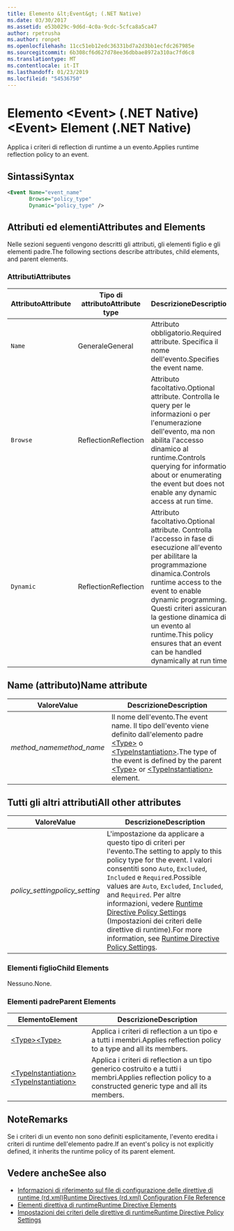 ```yaml
---
title: Elemento &lt;Event&gt; (.NET Native)
ms.date: 03/30/2017
ms.assetid: e53b029c-9d6d-4c0a-9cdc-5cfca8a5ca47
author: rpetrusha
ms.author: ronpet
ms.openlocfilehash: 11cc51eb12edc36331bd7a2d3bb1ecfdc267985e
ms.sourcegitcommit: 6b308cf6d627d78ee36dbbae8972a310ac7fd6c8
ms.translationtype: MT
ms.contentlocale: it-IT
ms.lasthandoff: 01/23/2019
ms.locfileid: "54536750"
---
```

# <a name="lteventgt-element-net-native"></a><span data-ttu-id="46f95-102">Elemento &lt;Event&gt; (.NET Native)</span><span class="sxs-lookup"><span data-stu-id="46f95-102">&lt;Event&gt; Element (.NET Native)</span></span>
<span data-ttu-id="46f95-103">Applica i criteri di reflection di runtime a un evento.</span><span class="sxs-lookup"><span data-stu-id="46f95-103">Applies runtime reflection policy to an event.</span></span>  
  
## <a name="syntax"></a><span data-ttu-id="46f95-104">Sintassi</span><span class="sxs-lookup"><span data-stu-id="46f95-104">Syntax</span></span>  
  
```xml  
<Event Name="event_name"   
       Browse="policy_type"   
       Dynamic="policy_type" />  
```  
  
## <a name="attributes-and-elements"></a><span data-ttu-id="46f95-105">Attributi ed elementi</span><span class="sxs-lookup"><span data-stu-id="46f95-105">Attributes and Elements</span></span>  
 <span data-ttu-id="46f95-106">Nelle sezioni seguenti vengono descritti gli attributi, gli elementi figlio e gli elementi padre.</span><span class="sxs-lookup"><span data-stu-id="46f95-106">The following sections describe attributes, child elements, and parent elements.</span></span>  
  
### <a name="attributes"></a><span data-ttu-id="46f95-107">Attributi</span><span class="sxs-lookup"><span data-stu-id="46f95-107">Attributes</span></span>  
  
|<span data-ttu-id="46f95-108">Attributo</span><span class="sxs-lookup"><span data-stu-id="46f95-108">Attribute</span></span>|<span data-ttu-id="46f95-109">Tipo di attributo</span><span class="sxs-lookup"><span data-stu-id="46f95-109">Attribute type</span></span>|<span data-ttu-id="46f95-110">Descrizione</span><span class="sxs-lookup"><span data-stu-id="46f95-110">Description</span></span>|  
|---------------|--------------------|-----------------|  
|`Name`|<span data-ttu-id="46f95-111">Generale</span><span class="sxs-lookup"><span data-stu-id="46f95-111">General</span></span>|<span data-ttu-id="46f95-112">Attributo obbligatorio.</span><span class="sxs-lookup"><span data-stu-id="46f95-112">Required attribute.</span></span> <span data-ttu-id="46f95-113">Specifica il nome dell'evento.</span><span class="sxs-lookup"><span data-stu-id="46f95-113">Specifies the event name.</span></span>|  
|`Browse`|<span data-ttu-id="46f95-114">Reflection</span><span class="sxs-lookup"><span data-stu-id="46f95-114">Reflection</span></span>|<span data-ttu-id="46f95-115">Attributo facoltativo.</span><span class="sxs-lookup"><span data-stu-id="46f95-115">Optional attribute.</span></span> <span data-ttu-id="46f95-116">Controlla le query per le informazioni o per l'enumerazione dell'evento, ma non abilita l'accesso dinamico al runtime.</span><span class="sxs-lookup"><span data-stu-id="46f95-116">Controls querying for information about or enumerating the event but does not enable any dynamic access at run time.</span></span>|  
|`Dynamic`|<span data-ttu-id="46f95-117">Reflection</span><span class="sxs-lookup"><span data-stu-id="46f95-117">Reflection</span></span>|<span data-ttu-id="46f95-118">Attributo facoltativo.</span><span class="sxs-lookup"><span data-stu-id="46f95-118">Optional attribute.</span></span> <span data-ttu-id="46f95-119">Controlla l'accesso in fase di esecuzione all'evento per abilitare la programmazione dinamica.</span><span class="sxs-lookup"><span data-stu-id="46f95-119">Controls runtime access to the event to enable dynamic programming.</span></span> <span data-ttu-id="46f95-120">Questi criteri assicurano la gestione dinamica di un evento al runtime.</span><span class="sxs-lookup"><span data-stu-id="46f95-120">This policy ensures that an event can be handled dynamically at run time.</span></span>|  
  
## <a name="name-attribute"></a><span data-ttu-id="46f95-121">Name (attributo)</span><span class="sxs-lookup"><span data-stu-id="46f95-121">Name attribute</span></span>  
  
|<span data-ttu-id="46f95-122">Valore</span><span class="sxs-lookup"><span data-stu-id="46f95-122">Value</span></span>|<span data-ttu-id="46f95-123">Descrizione</span><span class="sxs-lookup"><span data-stu-id="46f95-123">Description</span></span>|  
|-----------|-----------------|  
|<span data-ttu-id="46f95-124">*method_name*</span><span class="sxs-lookup"><span data-stu-id="46f95-124">*method_name*</span></span>|<span data-ttu-id="46f95-125">Il nome dell'evento.</span><span class="sxs-lookup"><span data-stu-id="46f95-125">The event name.</span></span> <span data-ttu-id="46f95-126">Il tipo dell'evento viene definito dall'elemento padre [\<Type>](../../../docs/framework/net-native/type-element-net-native.md) o [\<TypeInstantiation>](../../../docs/framework/net-native/typeinstantiation-element-net-native.md).</span><span class="sxs-lookup"><span data-stu-id="46f95-126">The type of the event is defined by the parent [\<Type>](../../../docs/framework/net-native/type-element-net-native.md) or [\<TypeInstantiation>](../../../docs/framework/net-native/typeinstantiation-element-net-native.md) element.</span></span>|  
  
## <a name="all-other-attributes"></a><span data-ttu-id="46f95-127">Tutti gli altri attributi</span><span class="sxs-lookup"><span data-stu-id="46f95-127">All other attributes</span></span>  
  
|<span data-ttu-id="46f95-128">Valore</span><span class="sxs-lookup"><span data-stu-id="46f95-128">Value</span></span>|<span data-ttu-id="46f95-129">Descrizione</span><span class="sxs-lookup"><span data-stu-id="46f95-129">Description</span></span>|  
|-----------|-----------------|  
|<span data-ttu-id="46f95-130">*policy_setting*</span><span class="sxs-lookup"><span data-stu-id="46f95-130">*policy_setting*</span></span>|<span data-ttu-id="46f95-131">L'impostazione da applicare a questo tipo di criteri per l'evento.</span><span class="sxs-lookup"><span data-stu-id="46f95-131">The setting to apply to this policy type for the event.</span></span> <span data-ttu-id="46f95-132">I valori consentiti sono `Auto`, `Excluded`, `Included` e `Required`.</span><span class="sxs-lookup"><span data-stu-id="46f95-132">Possible values are `Auto`, `Excluded`, `Included`, and `Required`.</span></span> <span data-ttu-id="46f95-133">Per altre informazioni, vedere [Runtime Directive Policy Settings](../../../docs/framework/net-native/runtime-directive-policy-settings.md) (Impostazioni dei criteri delle direttive di runtime).</span><span class="sxs-lookup"><span data-stu-id="46f95-133">For more information, see [Runtime Directive Policy Settings](../../../docs/framework/net-native/runtime-directive-policy-settings.md).</span></span>|  
  
### <a name="child-elements"></a><span data-ttu-id="46f95-134">Elementi figlio</span><span class="sxs-lookup"><span data-stu-id="46f95-134">Child Elements</span></span>  
 <span data-ttu-id="46f95-135">Nessuno.</span><span class="sxs-lookup"><span data-stu-id="46f95-135">None.</span></span>  
  
### <a name="parent-elements"></a><span data-ttu-id="46f95-136">Elementi padre</span><span class="sxs-lookup"><span data-stu-id="46f95-136">Parent Elements</span></span>  
  
|<span data-ttu-id="46f95-137">Elemento</span><span class="sxs-lookup"><span data-stu-id="46f95-137">Element</span></span>|<span data-ttu-id="46f95-138">Descrizione</span><span class="sxs-lookup"><span data-stu-id="46f95-138">Description</span></span>|  
|-------------|-----------------|  
|[<span data-ttu-id="46f95-139">\<Type></span><span class="sxs-lookup"><span data-stu-id="46f95-139">\<Type></span></span>](../../../docs/framework/net-native/type-element-net-native.md)|<span data-ttu-id="46f95-140">Applica i criteri di reflection a un tipo e a tutti i membri.</span><span class="sxs-lookup"><span data-stu-id="46f95-140">Applies reflection policy to a type and all its members.</span></span>|  
|[<span data-ttu-id="46f95-141">\<TypeInstantiation></span><span class="sxs-lookup"><span data-stu-id="46f95-141">\<TypeInstantiation></span></span>](../../../docs/framework/net-native/typeinstantiation-element-net-native.md)|<span data-ttu-id="46f95-142">Applica i criteri di reflection a un tipo generico costruito e a tutti i membri.</span><span class="sxs-lookup"><span data-stu-id="46f95-142">Applies reflection policy to a constructed generic type and all its members.</span></span>|  
  
## <a name="remarks"></a><span data-ttu-id="46f95-143">Note</span><span class="sxs-lookup"><span data-stu-id="46f95-143">Remarks</span></span>  
 <span data-ttu-id="46f95-144">Se i criteri di un evento non sono definiti esplicitamente, l'evento eredita i criteri di runtime dell'elemento padre.</span><span class="sxs-lookup"><span data-stu-id="46f95-144">If an event's policy is not explicitly defined, it inherits the runtime policy of its parent element.</span></span>  
  
## <a name="see-also"></a><span data-ttu-id="46f95-145">Vedere anche</span><span class="sxs-lookup"><span data-stu-id="46f95-145">See also</span></span>
- [<span data-ttu-id="46f95-146">Informazioni di riferimento sul file di configurazione delle direttive di runtime (rd.xml)</span><span class="sxs-lookup"><span data-stu-id="46f95-146">Runtime Directives (rd.xml) Configuration File Reference</span></span>](../../../docs/framework/net-native/runtime-directives-rd-xml-configuration-file-reference.md)
- [<span data-ttu-id="46f95-147">Elementi direttiva di runtime</span><span class="sxs-lookup"><span data-stu-id="46f95-147">Runtime Directive Elements</span></span>](../../../docs/framework/net-native/runtime-directive-elements.md)
- [<span data-ttu-id="46f95-148">Impostazioni dei criteri delle direttive di runtime</span><span class="sxs-lookup"><span data-stu-id="46f95-148">Runtime Directive Policy Settings</span></span>](../../../docs/framework/net-native/runtime-directive-policy-settings.md)
